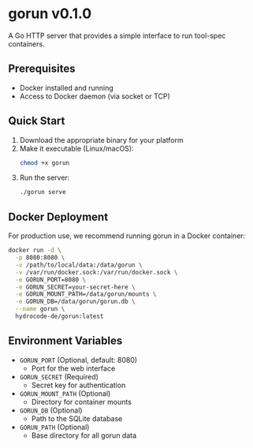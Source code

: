 # gorun v0.1.0

A Go HTTP server that provides a simple interface to run tool-spec containers.

## Prerequisites

- Docker installed and running
- Access to Docker daemon (via socket or TCP)

## Quick Start

1. Download the appropriate binary for your platform
2. Make it executable (Linux/macOS):
   ```bash
   chmod +x gorun
   ```
3. Run the server:
   ```bash
   ./gorun serve
   ```

## Docker Deployment

For production use, we recommend running gorun in a Docker container:

```bash
docker run -d \
  -p 8080:8080 \
  -v /path/to/local/data:/data/gorun \
  -v /var/run/docker.sock:/var/run/docker.sock \
  -e GORUN_PORT=8080 \
  -e GORUN_SECRET=your-secret-here \
  -e GORUN_MOUNT_PATH=/data/gorun/mounts \
  -e GORUN_DB=/data/gorun/gorun.db \
  --name gorun \
  hydrocode-de/gorun:latest
```

## Environment Variables

- `GORUN_PORT` (Optional, default: 8080)
  - Port for the web interface
- `GORUN_SECRET` (Required)
  - Secret key for authentication
- `GORUN_MOUNT_PATH` (Optional)
  - Directory for container mounts
- `GORUN_DB` (Optional)
  - Path to the SQLite database
- `GORUN_PATH` (Optional)
  - Base directory for all gorun data 